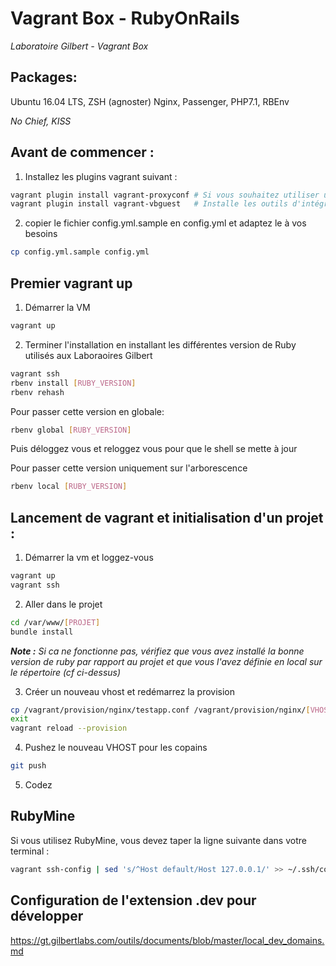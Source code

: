 # Vagrant Box - RubyOnRails
*Laboratoire Gilbert - Vagrant Box*

## Packages:
Ubuntu 16.04 LTS, ZSH (agnoster) Nginx, Passenger, PHP7.1, RBEnv

*No Chief, KISS*

## Avant de commencer :

1) Installez les plugins vagrant suivant :
```bash
vagrant plugin install vagrant-proxyconf # Si vous souhaitez utiliser un proxy
vagrant plugin install vagrant-vbguest   # Installe les outils d'intégration Virtualbox
```

2) copier le fichier config.yml.sample en config.yml et adaptez le à vos besoins
```bash
cp config.yml.sample config.yml
```

## Premier vagrant up
1) Démarrer la VM
```bash
vagrant up
```

2) Terminer l'installation en installant les différentes version de Ruby utilisés aux Laboraoires Gilbert
```bash
vagrant ssh
rbenv install [RUBY_VERSION]
rbenv rehash
```
Pour passer cette version en globale:
```bash
rbenv global [RUBY_VERSION]
```
Puis déloggez vous et reloggez vous pour que le shell se mette à jour

Pour passer cette version uniquement sur l'arborescence
```bash
rbenv local [RUBY_VERSION]
````


## Lancement de vagrant et initialisation d'un projet :
1) Démarrer la vm et loggez-vous
```bash
vagrant up
vagrant ssh
```
2) Aller dans le projet
```bash
cd /var/www/[PROJET]
bundle install
```
***Note :** Si ca ne fonctionne pas, vérifiez que vous avez installé la bonne version de ruby par rapport au projet et que vous l'avez définie en local sur le répertoire (cf ci-dessus)*

3) Créer un nouveau vhost et redémarrez la provision
```bash
cp /vagrant/provision/nginx/testapp.conf /vagrant/provision/nginx/[VHOST].conf
exit
vagrant reload --provision
```

4) Pushez le nouveau VHOST pour les copains
```bash
git push
```

5) Codez

## RubyMine
Si vous utilisez RubyMine, vous devez taper la ligne suivante dans votre terminal :
```bash
vagrant ssh-config | sed 's/^Host default/Host 127.0.0.1/' >> ~/.ssh/config
```

## Configuration de l'extension .dev pour développer
https://gt.gilbertlabs.com/outils/documents/blob/master/local_dev_domains.md
